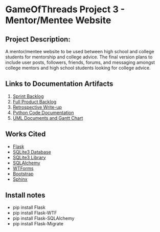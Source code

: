 # GameOfThreads Project 3 - Mentor/Mentee Website

## Project Description:
A mentor/mentee website to be used between high school and college students for mentorship and college advice. The final version plans to include user posts, followers, friends, forums, and messaging amongst college mentors and high school students looking for college advice.

## Links to Documentation Artifacts
1. [Sprint Backlog](https://docs.google.com/document/d/1AVLVojutgdtCVWtK5zCFOWwaeVDvwxf7K4sYqdSs3-A/edit?usp=sharing)
2. [Full Product Backlog](https://docs.google.com/document/d/14cwSK8Xj_ThxQhAPU8CixIeFdW5hPqGxLE3cRL_0hWY/edit?usp=sharing)
3. [Retrospective Write-up](https://docs.google.com/document/d/1fWMUTJFGaVZObnmuwut-uP_KIYvae_L6sPcgTjjYeaE/edit?usp=sharing)
4. [Python Code Documentation](http://htmlpreview.github.io/?https://github.com/dsutton1080/FinalProjectGOT/blob/PROJECT3/docs/build/html/index.html)
5. [UML Documents and Gantt Chart](https://github.com/dsutton1080/FinalProjectGOT/tree/PROJECT3/UML%20Documentation)

## Works Cited
* [Flask](https://github.com/pallets/flask)
* [SQLite3 Database](https://www.sqlite.org/index.html)
* [SQLite3 Library](https://docs.python.org/2/library/sqlite3.html)
* [SQLAlchemy](https://www.sqlalchemy.org/)
* [WTForms](https://wtforms.readthedocs.io/en/stable/)
* [Bootstrap](https://getbootstrap.com/)
* [Sphinx](https://www.sphinx-doc.org/en/master/index.html)

## Install notes
* pip install Flask
* pip install Flask-WTF
* pip install Flask-SQLAlchemy
* pip install Flask-Migrate